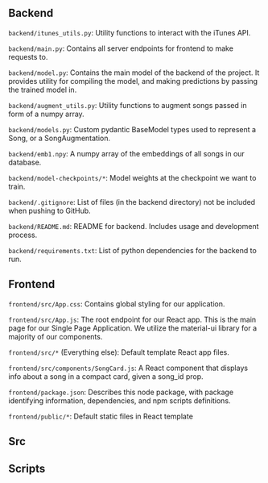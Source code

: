 ## Backend

`backend/itunes_utils.py`: Utility functions to interact with the iTunes API.

`backend/main.py`: Contains all server endpoints for frontend to make requests to.

`backend/model.py`: Contains the main model of the backend of the project. It provides utility for compiling the model, and making predictions by passing the trained model in.

`backend/augment_utils.py`: Utility functions to augment songs passed in form of a numpy array.

`backend/models.py`: Custom pydantic BaseModel types used to represent a Song, or a SongAugmentation.

`backend/emb1.npy`: A numpy array of the embeddings of all songs in our database.

`backend/model-checkpoints/*`: Model weights at the checkpoint we want to train.

`backend/.gitignore`: List of files (in the backend directory) not be included when pushing to GitHub.

`backend/README.md`: README for backend. Includes usage and development process.

`backend/requirements.txt`: List of python dependencies for the backend to run.

## Frontend

`frontend/src/App.css`: Contains global styling for our application.

`frontend/src/App.js`: The root endpoint for our React app. This is the main page for our Single Page Application. We utilize the material-ui library for a majority of our components.

`frontend/src/*` (Everything else): Default template React app files.

`frontend/src/components/SongCard.js`: A React component that displays info about a song in a compact card, given a song_id prop.

`frontend/package.json`: Describes this node package, with package identifying information, dependencies, and npm scripts definitions.

`frontend/public/*`: Default static files in React template

## Src

## Scripts
